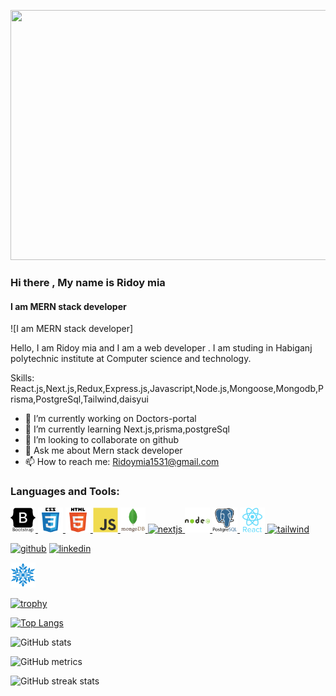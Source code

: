 <img height="400px" width="1200px" src="https://media2.giphy.com/media/qgQUggAC3Pfv687qPC/giphy.gif"></img>
### Hi there , My name is Ridoy mia
#### I am MERN stack developer
![I am MERN stack developer]

Hello, I am Ridoy mia and I am a web developer . I am studing in Habiganj polytechnic institute at Computer science and technology.

Skills: React.js,Next.js,Redux,Express.js,Javascript,Node.js,Mongoose,Mongodb,Prisma,PostgreSql,Tailwind,daisyui

- 🔭 I’m currently working on Doctors-portal 
- 🌱 I’m currently learning Next.js,prisma,postgreSql 
- 👯 I’m looking to collaborate on github 
- 💬 Ask me about Mern stack developer 
- 📫 How to reach me: Ridoymia1531@gmail.com 
<h3 align="left">Languages and Tools:</h3>
<p align="left"> <a href="https://getbootstrap.com" target="_blank" rel="noreferrer"> <img src="https://raw.githubusercontent.com/devicons/devicon/master/icons/bootstrap/bootstrap-plain-wordmark.svg" alt="bootstrap" width="40" height="40"/> </a> <a href="https://www.w3schools.com/css/" target="_blank" rel="noreferrer"> <img src="https://raw.githubusercontent.com/devicons/devicon/master/icons/css3/css3-original-wordmark.svg" alt="css3" width="40" height="40"/> </a> <a href="https://www.w3.org/html/" target="_blank" rel="noreferrer"> <img src="https://raw.githubusercontent.com/devicons/devicon/master/icons/html5/html5-original-wordmark.svg" alt="html5" width="40" height="40"/> </a> <a href="https://developer.mozilla.org/en-US/docs/Web/JavaScript" target="_blank" rel="noreferrer"> <img src="https://raw.githubusercontent.com/devicons/devicon/master/icons/javascript/javascript-original.svg" alt="javascript" width="40" height="40"/> </a> <a href="https://www.mongodb.com/" target="_blank" rel="noreferrer"> <img src="https://raw.githubusercontent.com/devicons/devicon/master/icons/mongodb/mongodb-original-wordmark.svg" alt="mongodb" width="40" height="40"/> </a> <a href="https://nextjs.org/" target="_blank" rel="noreferrer"> <img src="https://cdn.worldvectorlogo.com/logos/nextjs-2.svg" alt="nextjs" width="40" height="40"/> </a> <a href="https://nodejs.org" target="_blank" rel="noreferrer"> <img src="https://raw.githubusercontent.com/devicons/devicon/master/icons/nodejs/nodejs-original-wordmark.svg" alt="nodejs" width="40" height="40"/> </a> <a href="https://www.postgresql.org" target="_blank" rel="noreferrer"> <img src="https://raw.githubusercontent.com/devicons/devicon/master/icons/postgresql/postgresql-original-wordmark.svg" alt="postgresql" width="40" height="40"/> </a> <a href="https://reactjs.org/" target="_blank" rel="noreferrer"> <img src="https://raw.githubusercontent.com/devicons/devicon/master/icons/react/react-original-wordmark.svg" alt="react" width="40" height="40"/> </a> <a href="https://tailwindcss.com/" target="_blank" rel="noreferrer"> <img src="https://www.vectorlogo.zone/logos/tailwindcss/tailwindcss-icon.svg" alt="tailwind" width="40" height="40"/> </a> </p>


[<img src='https://cdn.jsdelivr.net/npm/simple-icons@3.0.1/icons/github.svg' alt='github' height='40'>](https://github.com/RidoyMia)  [<img src='https://cdn.jsdelivr.net/npm/simple-icons@3.0.1/icons/linkedin.svg' alt='linkedin' height='40'>](https://www.linkedin.com/in/https://www.linkedin.com/in/ridoy-miya-7903652a0//)  

<a href='https://archiveprogram.github.com/'><img src='https://raw.githubusercontent.com/acervenky/animated-github-badges/master/assets/acbadge.gif' width='40' height='40'></a> 

[![trophy](https://github-profile-trophy.vercel.app/?username=RidoyMia)](https://github.com/ryo-ma/github-profile-trophy)

[![Top Langs](https://github-readme-stats.vercel.app/api/top-langs/?username=RidoyMia)](https://github.com/anuraghazra/github-readme-stats)

![GitHub stats](https://github-readme-stats.vercel.app/api?username=RidoyMia&show_icons=true&count_private=true)  

![GitHub metrics](https://metrics.lecoq.io/RidoyMia)  

![GitHub streak stats](https://streak-stats.demolab.com/?user=RidoyMia)  


